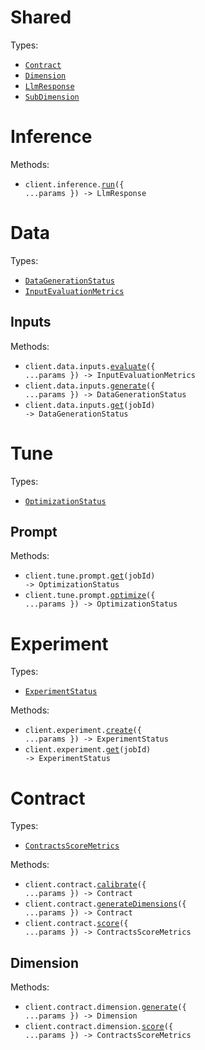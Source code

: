 # Shared

Types:

- <code><a href="./src/resources/shared.ts">Contract</a></code>
- <code><a href="./src/resources/shared.ts">Dimension</a></code>
- <code><a href="./src/resources/shared.ts">LlmResponse</a></code>
- <code><a href="./src/resources/shared.ts">SubDimension</a></code>

# Inference

Methods:

- <code title="post /inference/run">client.inference.<a href="./src/resources/inference.ts">run</a>({ ...params }) -> LlmResponse</code>

# Data

Types:

- <code><a href="./src/resources/data/data.ts">DataGenerationStatus</a></code>
- <code><a href="./src/resources/data/data.ts">InputEvaluationMetrics</a></code>

## Inputs

Methods:

- <code title="post /data/input/evaluate">client.data.inputs.<a href="./src/resources/data/inputs.ts">evaluate</a>({ ...params }) -> InputEvaluationMetrics</code>
- <code title="post /data/input/generate">client.data.inputs.<a href="./src/resources/data/inputs.ts">generate</a>({ ...params }) -> DataGenerationStatus</code>
- <code title="get /data/input/generate/{job_id}">client.data.inputs.<a href="./src/resources/data/inputs.ts">get</a>(jobId) -> DataGenerationStatus</code>

# Tune

Types:

- <code><a href="./src/resources/tune/tune.ts">OptimizationStatus</a></code>

## Prompt

Methods:

- <code title="get /tune/prompt/{job_id}">client.tune.prompt.<a href="./src/resources/tune/prompt.ts">get</a>(jobId) -> OptimizationStatus</code>
- <code title="post /tune/prompt">client.tune.prompt.<a href="./src/resources/tune/prompt.ts">optimize</a>({ ...params }) -> OptimizationStatus</code>

# Experiment

Types:

- <code><a href="./src/resources/experiment.ts">ExperimentStatus</a></code>

Methods:

- <code title="post /experiments">client.experiment.<a href="./src/resources/experiment.ts">create</a>({ ...params }) -> ExperimentStatus</code>
- <code title="get /experiments/{job_id}">client.experiment.<a href="./src/resources/experiment.ts">get</a>(jobId) -> ExperimentStatus</code>

# Contract

Types:

- <code><a href="./src/resources/contract/contract.ts">ContractsScoreMetrics</a></code>

Methods:

- <code title="post /contracts/calibrate">client.contract.<a href="./src/resources/contract/contract.ts">calibrate</a>({ ...params }) -> Contract</code>
- <code title="post /contracts/generate_dimensions">client.contract.<a href="./src/resources/contract/contract.ts">generateDimensions</a>({ ...params }) -> Contract</code>
- <code title="post /contracts/score">client.contract.<a href="./src/resources/contract/contract.ts">score</a>({ ...params }) -> ContractsScoreMetrics</code>

## Dimension

Methods:

- <code title="post /contracts/dimensions/generate">client.contract.dimension.<a href="./src/resources/contract/dimension.ts">generate</a>({ ...params }) -> Dimension</code>
- <code title="post /contracts/dimensions/score">client.contract.dimension.<a href="./src/resources/contract/dimension.ts">score</a>({ ...params }) -> ContractsScoreMetrics</code>
